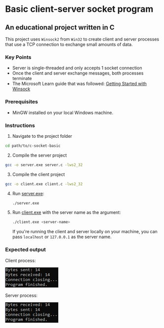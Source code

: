# Basic client-server socket program

## An educational project written in C

This project uses `Winsock2` from `Win32` to create client and server processes that use a TCP connection to exchange small amounts of data.

### Key Points

- Server is single-threaded and only accepts 1 socket connection
- Once the client and server exchange messages, both processes terminate
- The Microsoft Learn guide that was followed: [Getting Started with Winsock](https://learn.microsoft.com/en-us/windows/win32/winsock/getting-started-with-winsock)

### Prerequisites

- MinGW installed on your local Windows machine.

### Instructions
1. Navigate to the project folder
```bash
cd path/to/c-socket-basic
```
2. Compile the server project
```bash
gcc -o server.exe server.c -lws2_32
```

3. Compile the client project
```bash
gcc -o client.exe client.c -lws2_32
```

4. Run [server.exe](http://_vscodecontentref_/0):
    ```bash
    ./server.exe
    ```

5. Run [client.exe](http://_vscodecontentref_/1) with the server name as the argument:
    ```bash
    ./client.exe <server-name>
    ```
    If you're running the client and server locally on your machine, you can pass `localhost` or `127.0.0.1` as the server name.

### Expected output

Client process:

![Client example output](client-logs.png)

Server process:

![Server example output](server-logs.png)